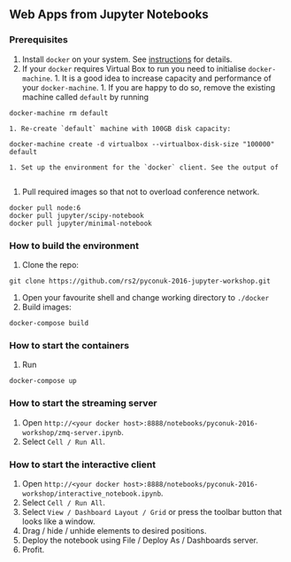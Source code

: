 ## Web Apps from Jupyter Notebooks


### Prerequisites

1. Install `docker` on your system. See [instructions](https://docs.docker.com/engine/installation/) for details.
  1. If your `docker` requires Virtual Box to run you need to initialise `docker-machine`.
    1. It is a good idea to increase capacity and performance of your `docker-machine`.
    1. If you are happy to do so, remove the existing machine called `default` by running 
```
docker-machine rm default
```
    1. Re-create `default` machine with 100GB disk capacity:
```
docker-machine create -d virtualbox --virtualbox-disk-size "100000" default
```
    1. Set up the environment for the `docker` client. See the output of 
```docker-machine env default
```
    
1. Pull required images so that not to overload conference network.
```
docker pull node:6
docker pull jupyter/scipy-notebook
docker pull jupyter/minimal-notebook
```

### How to build the environment

1. Clone the repo:
```
git clone https://github.com/rs2/pyconuk-2016-jupyter-workshop.git
```
1. Open your favourite shell and change working directory to `./docker`
1. Build images:
```
docker-compose build
```

### How to start the containers

1. Run
```
docker-compose up
```

### How to start the streaming server

1. Open `http://<your docker host>:8888/notebooks/pyconuk-2016-workshop/zmq-server.ipynb`.
1. Select `Cell / Run All`.

### How to start the interactive client

1. Open `http://<your docker host>:8888/notebooks/pyconuk-2016-workshop/interactive_notebook.ipynb`.
1. Select `Cell / Run All`.
1. Select `View / Dashboard Layout / Grid` or press the toolbar button that looks like a window.
1. Drag / hide / unhide elements to desired positions.
1. Deploy the notebook using File / Deploy As / Dashboards server.
1. Profit.
